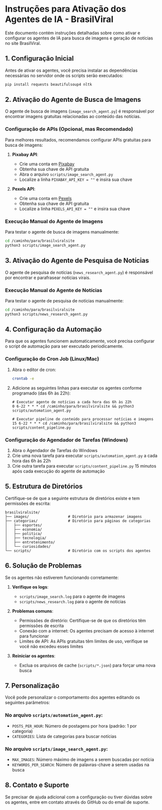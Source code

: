# Instruções para Ativação dos Agentes de IA - BrasilViral

Este documento contém instruções detalhadas sobre como ativar e configurar os agentes de IA para busca de imagens e geração de notícias no site BrasilViral.

## 1. Configuração Inicial

Antes de ativar os agentes, você precisa instalar as dependências necessárias no servidor onde os scripts serão executados:

```bash
pip install requests beautifulsoup4 nltk
```

## 2. Ativação do Agente de Busca de Imagens

O agente de busca de imagens (`image_search_agent.py`) é responsável por encontrar imagens gratuitas relacionadas ao conteúdo das notícias.

### Configuração de APIs (Opcional, mas Recomendado)

Para melhores resultados, recomendamos configurar APIs gratuitas para busca de imagens:

1. **Pixabay API**:
   - Crie uma conta em [Pixabay](https://pixabay.com/api/docs/)
   - Obtenha sua chave de API gratuita
   - Abra o arquivo `scripts/image_search_agent.py`
   - Localize a linha `PIXABAY_API_KEY = ""` e insira sua chave

2. **Pexels API**:
   - Crie uma conta em [Pexels](https://www.pexels.com/api/)
   - Obtenha sua chave de API gratuita
   - Localize a linha `PEXELS_API_KEY = ""` e insira sua chave

### Execução Manual do Agente de Imagens

Para testar o agente de busca de imagens manualmente:

```bash
cd /caminho/para/brasilviralsite
python3 scripts/image_search_agent.py
```

## 3. Ativação do Agente de Pesquisa de Notícias

O agente de pesquisa de notícias (`news_research_agent.py`) é responsável por encontrar e parafrasear notícias virais.

### Execução Manual do Agente de Notícias

Para testar o agente de pesquisa de notícias manualmente:

```bash
cd /caminho/para/brasilviralsite
python3 scripts/news_research_agent.py
```

## 4. Configuração da Automação

Para que os agentes funcionem automaticamente, você precisa configurar o script de automação para ser executado periodicamente.

### Configuração do Cron Job (Linux/Mac)

1. Abra o editor de cron:
   ```bash
   crontab -e
   ```

2. Adicione as seguintes linhas para executar os agentes conforme programado (das 6h às 22h):
   ```
   # Executar agente de notícias a cada hora das 6h às 22h
   0 6-22 * * * cd /caminho/para/brasilviralsite && python3 scripts/automation_agent.py
   
   # Executar pipeline de conteúdo para processar notícias e imagens
   15 6-22 * * * cd /caminho/para/brasilviralsite && python3 scripts/content_pipeline.py
   ```

### Configuração do Agendador de Tarefas (Windows)

1. Abra o Agendador de Tarefas do Windows
2. Crie uma nova tarefa para executar `scripts/automation_agent.py` a cada hora das 6h às 22h
3. Crie outra tarefa para executar `scripts/content_pipeline.py` 15 minutos após cada execução do agente de automação

## 5. Estrutura de Diretórios

Certifique-se de que a seguinte estrutura de diretórios existe e tem permissões de escrita:

```
brasilviralsite/
├── images/                  # Diretório para armazenar imagens
├── categorias/              # Diretório para páginas de categorias
│   ├── esportes/
│   ├── economia/
│   ├── politica/
│   ├── tecnologia/
│   ├── entretenimento/
│   └── curiosidades/
└── scripts/                 # Diretório com os scripts dos agentes
```

## 6. Solução de Problemas

Se os agentes não estiverem funcionando corretamente:

1. **Verifique os logs**:
   - `scripts/image_search.log` para o agente de imagens
   - `scripts/news_research.log` para o agente de notícias

2. **Problemas comuns**:
   - Permissões de diretório: Certifique-se de que os diretórios têm permissões de escrita
   - Conexão com a internet: Os agentes precisam de acesso à internet para funcionar
   - Limites de API: As APIs gratuitas têm limites de uso, verifique se você não excedeu esses limites

3. **Reiniciar os agentes**:
   - Exclua os arquivos de cache (`scripts/*.json`) para forçar uma nova busca

## 7. Personalização

Você pode personalizar o comportamento dos agentes editando os seguintes parâmetros:

### No arquivo `scripts/automation_agent.py`:

- `POSTS_PER_HOUR`: Número de postagens por hora (padrão: 1 por categoria)
- `CATEGORIES`: Lista de categorias para buscar notícias

### No arquivo `scripts/image_search_agent.py`:

- `MAX_IMAGES`: Número máximo de imagens a serem buscadas por notícia
- `KEYWORDS_PER_SEARCH`: Número de palavras-chave a serem usadas na busca

## 8. Contato e Suporte

Se precisar de ajuda adicional com a configuração ou tiver dúvidas sobre os agentes, entre em contato através do GitHub ou do email de suporte.
